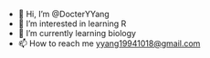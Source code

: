 - 👋 Hi, I’m @DocterYYang
- 👀 I’m interested in learning R
- 🌱 I’m currently learning biology
- 📫 How to reach me yyang19941018@gmail.com

<!---
DocterYYang/DocterYYang is a ✨ special ✨ repository because its `README.md` (this file) appears on your GitHub profile.
You can click the Preview link to take a look at your changes.
--->
